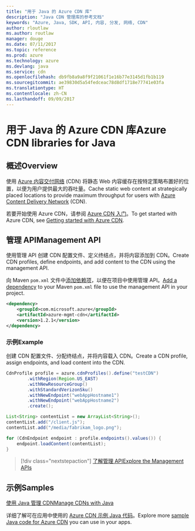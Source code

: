 ```yaml
---
title: "用于 Java 的 Azure CDN 库"
description: "Java CDN 管理库的参考文档"
keywords: "Azure, Java, SDK, API, 内容, 分发, 网络, CDN"
author: rloutlaw
ms.author: routlaw
manager: douge
ms.date: 07/11/2017
ms.topic: reference
ms.prod: azure
ms.technology: azure
ms.devlang: java
ms.service: cdn
ms.openlocfilehash: db9fb8a9a8f9f21061f1e16b77e3145d1fb1b119
ms.sourcegitcommit: ae39830d5a54fedceac78d8df1718e77741e03fa
ms.translationtype: HT
ms.contentlocale: zh-CN
ms.lasthandoff: 09/09/2017
---
```

# <a name="azure-cdn-libraries-for-java"></a><span data-ttu-id="220ed-104">用于 Java 的 Azure CDN 库</span><span class="sxs-lookup"><span data-stu-id="220ed-104">Azure CDN libraries for Java</span></span>

## <a name="overview"></a><span data-ttu-id="220ed-105">概述</span><span class="sxs-lookup"><span data-stu-id="220ed-105">Overview</span></span>

<span data-ttu-id="220ed-106">使用 [Azure 内容交付网络](/azure/cdn/cdn-overview) (CDN) 将静态 Web 内容缓存在按特定策略布置好的位置，以便为用户提供最大的吞吐量。</span><span class="sxs-lookup"><span data-stu-id="220ed-106">Cache static web content at strategically placed locations to provide maximum throughput for users with [Azure Content Delivery Network](/azure/cdn/cdn-overview) (CDN).</span></span>

<span data-ttu-id="220ed-107">若要开始使用 Azure CDN，请参阅 [Azure CDN 入门](/azure/cdn/cdn-create-new-endpoint)。</span><span class="sxs-lookup"><span data-stu-id="220ed-107">To get started with Azure CDN, see [Getting started with Azure CDN](/azure/cdn/cdn-create-new-endpoint).</span></span>

## <a name="management-api"></a><span data-ttu-id="220ed-108">管理 API</span><span class="sxs-lookup"><span data-stu-id="220ed-108">Management API</span></span>

<span data-ttu-id="220ed-109">使用管理 API 创建 CDN 配置文件、定义终结点，并将内容添加到 CDN。</span><span class="sxs-lookup"><span data-stu-id="220ed-109">Create CDN profiles, define endpoints, and add content to the CDN using the management API.</span></span>

<span data-ttu-id="220ed-110">向 Maven `pom.xml` 文件中[添加依赖项](https://maven.apache.org/guides/getting-started/index.html#How_do_I_use_external_dependencies)，以便在项目中使用管理 API。</span><span class="sxs-lookup"><span data-stu-id="220ed-110">[Add a dependency](https://maven.apache.org/guides/getting-started/index.html#How_do_I_use_external_dependencies) to your Maven `pom.xml` file to use the management API in your project.</span></span>

```XML
<dependency>
    <groupId>com.microsoft.azure</groupId>
    <artifactId>azure-mgmt-cdn</artifactId>
    <version>1.2.1</version>
</dependency>
```   

### <a name="example"></a><span data-ttu-id="220ed-111">示例</span><span class="sxs-lookup"><span data-stu-id="220ed-111">Example</span></span>

<span data-ttu-id="220ed-112">创建 CDN 配置文件、分配终结点，并将内容载入 CDN。</span><span class="sxs-lookup"><span data-stu-id="220ed-112">Create a CDN profile, assign endpoints, and load content into the CDN.</span></span>

```java
CdnProfile profile = azure.cdnProfiles().define("testCDN")
        .withRegion(Region.US_EAST)
        .withNewResourceGroup()
        .withStandardVerizonSku()
        .withNewEndpoint("webAppHostname1")
        .withNewEndpoint("webAppHostname2")
        .create();

List<String> contentList = new ArrayList<String>();
contentList.add("/client.js");
contentList.add("/media/fabrikam_logo.png");

for (CdnEndpoint endpoint : profile.endpoints().values()) {
    endpoint.loadContent(contentList);
}
```

> [!div class="nextstepaction"]
> [<span data-ttu-id="220ed-113">了解管理 API</span><span class="sxs-lookup"><span data-stu-id="220ed-113">Explore the Management APIs</span></span>](/java/api/overview/azure/cdn/managementapi)

## <a name="samples"></a><span data-ttu-id="220ed-114">示例</span><span class="sxs-lookup"><span data-stu-id="220ed-114">Samples</span></span>

[<span data-ttu-id="220ed-115">使用 Java 管理 CDN</span><span class="sxs-lookup"><span data-stu-id="220ed-115">Manage CDNs with Java</span></span>](https://github.com/Azure-Samples/cdn-java-manage-cdn)

<span data-ttu-id="220ed-116">详细了解可在应用中使用的 [Azure CDN 示例 Java 代码](https://azure.microsoft.com/resources/samples/?platform=java&term=cdn)。</span><span class="sxs-lookup"><span data-stu-id="220ed-116">Explore more [sample Java code for Azure CDN](https://azure.microsoft.com/resources/samples/?platform=java&term=cdn) you can use in your apps.</span></span>